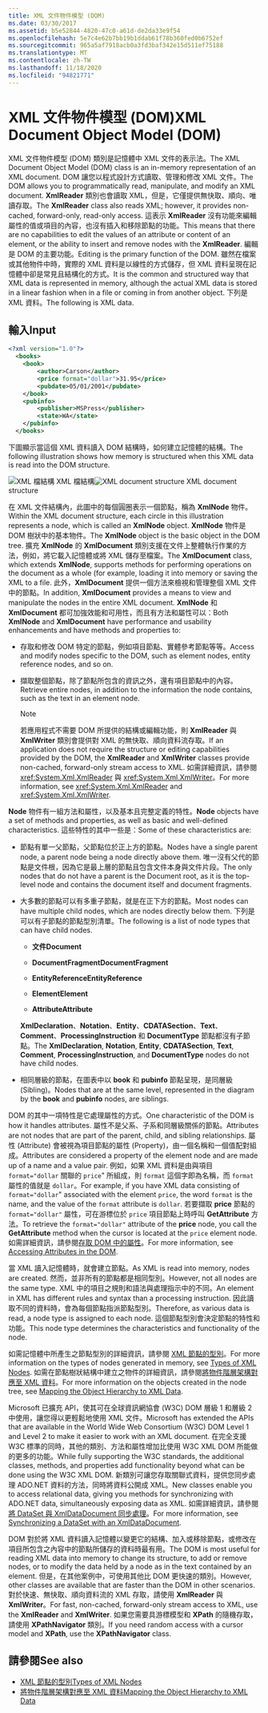 ```yaml
---
title: XML 文件物件模型 (DOM)
ms.date: 03/30/2017
ms.assetid: b5e52844-4820-47c0-a61d-de2da33e9f54
ms.openlocfilehash: 5e7c4e62b7bb19b1ddab61f78b360fed0b6752ef
ms.sourcegitcommit: 965a5af7918acb0a3fd3baf342e15d511ef75188
ms.translationtype: MT
ms.contentlocale: zh-TW
ms.lasthandoff: 11/18/2020
ms.locfileid: "94821771"
---
```

# <a name="xml-document-object-model-dom"></a><span data-ttu-id="51a23-102">XML 文件物件模型 (DOM)</span><span class="sxs-lookup"><span data-stu-id="51a23-102">XML Document Object Model (DOM)</span></span>

<span data-ttu-id="51a23-103">XML 文件物件模型 (DOM) 類別是記憶體中 XML 文件的表示法。</span><span class="sxs-lookup"><span data-stu-id="51a23-103">The XML Document Object Model (DOM) class is an in-memory representation of an XML document.</span></span> <span data-ttu-id="51a23-104">DOM 讓您以程式設計方式讀取、管理和修改 XML 文件。</span><span class="sxs-lookup"><span data-stu-id="51a23-104">The DOM allows you to programmatically read, manipulate, and modify an XML document.</span></span> <span data-ttu-id="51a23-105">**XmlReader** 類別也會讀取 XML，但是，它僅提供無快取、順向、唯讀存取。</span><span class="sxs-lookup"><span data-stu-id="51a23-105">The **XmlReader** class also reads XML; however, it provides non-cached, forward-only, read-only access.</span></span> <span data-ttu-id="51a23-106">這表示 **XmlReader** 沒有功能來編輯屬性的值或項目的內容，也沒有插入和移除節點的功能。</span><span class="sxs-lookup"><span data-stu-id="51a23-106">This means that there are no capabilities to edit the values of an attribute or content of an element, or the ability to insert and remove nodes with the **XmlReader**.</span></span> <span data-ttu-id="51a23-107">編輯是 DOM 的主要功能。</span><span class="sxs-lookup"><span data-stu-id="51a23-107">Editing is the primary function of the DOM.</span></span> <span data-ttu-id="51a23-108">雖然在檔案或其他物件中時，實際的 XML 資料是以線性的方式儲存，但 XML 資料呈現在記憶體中卻是常見且結構化的方式。</span><span class="sxs-lookup"><span data-stu-id="51a23-108">It is the common and structured way that XML data is represented in memory, although the actual XML data is stored in a linear fashion when in a file or coming in from another object.</span></span> <span data-ttu-id="51a23-109">下列是 XML 資料。</span><span class="sxs-lookup"><span data-stu-id="51a23-109">The following is XML data.</span></span>

## <a name="input"></a><span data-ttu-id="51a23-110">輸入</span><span class="sxs-lookup"><span data-stu-id="51a23-110">Input</span></span>

```xml
<?xml version="1.0"?>
  <books>
    <book>
        <author>Carson</author>
        <price format="dollar">31.95</price>
        <pubdate>05/01/2001</pubdate>
    </book>
    <pubinfo>
        <publisher>MSPress</publisher>
        <state>WA</state>
    </pubinfo>
  </books>
```

<span data-ttu-id="51a23-111">下圖顯示當這個 XML 資料讀入 DOM 結構時，如何建立記憶體的結構。</span><span class="sxs-lookup"><span data-stu-id="51a23-111">The following illustration shows how memory is structured when this XML data is read into the DOM structure.</span></span>

<span data-ttu-id="51a23-112">![XML 檔結構](media/xml-to-domtree.gif "XML_To_DOMTree") XML 檔結構</span><span class="sxs-lookup"><span data-stu-id="51a23-112">![XML document structure](media/xml-to-domtree.gif "XML_To_DOMTree") XML document structure</span></span>

<span data-ttu-id="51a23-113">在 XML 文件結構內，此圖中的每個圓圈表示一個節點，稱為 **XmlNode** 物件。</span><span class="sxs-lookup"><span data-stu-id="51a23-113">Within the XML document structure, each circle in this illustration represents a node, which is called an **XmlNode** object.</span></span> <span data-ttu-id="51a23-114">**XmlNode** 物件是 DOM 樹狀中的基本物件。</span><span class="sxs-lookup"><span data-stu-id="51a23-114">The **XmlNode** object is the basic object in the DOM tree.</span></span> <span data-ttu-id="51a23-115">擴充 **XmlNode** 的 **XmlDocument** 類別支援在文件上整體執行作業的方法，例如，將它載入記憶體或將 XML 儲存至檔案。</span><span class="sxs-lookup"><span data-stu-id="51a23-115">The **XmlDocument** class, which extends **XmlNode**, supports methods for performing operations on the document as a whole (for example, loading it into memory or saving the XML to a file.</span></span> <span data-ttu-id="51a23-116">此外，**XmlDocument** 提供一個方法來檢視和管理整個 XML 文件中的節點。</span><span class="sxs-lookup"><span data-stu-id="51a23-116">In addition, **XmlDocument** provides a means to view and manipulate the nodes in the entire XML document.</span></span> <span data-ttu-id="51a23-117">**XmlNode** 和 **XmlDocument** 都可加強效能和可用性，而且有方法和屬性可以：</span><span class="sxs-lookup"><span data-stu-id="51a23-117">Both **XmlNode** and **XmlDocument** have performance and usability enhancements and have methods and properties to:</span></span>

- <span data-ttu-id="51a23-118">存取和修改 DOM 特定的節點，例如項目節點、實體參考節點等等。</span><span class="sxs-lookup"><span data-stu-id="51a23-118">Access and modify nodes specific to the DOM, such as element nodes, entity reference nodes, and so on.</span></span>

- <span data-ttu-id="51a23-119">擷取整個節點，除了節點所包含的資訊之外，還有項目節點中的內容。</span><span class="sxs-lookup"><span data-stu-id="51a23-119">Retrieve entire nodes, in addition to the information the node contains, such as the text in an element node.</span></span>

  > [!NOTE]
  > <span data-ttu-id="51a23-120">若應用程式不需要 DOM 所提供的結構或編輯功能，則 **XmlReader** 與 **XmlWriter** 類別會提供對 XML 的無快取、順向資料流存取。</span><span class="sxs-lookup"><span data-stu-id="51a23-120">If an application does not require the structure or editing capabilities provided by the DOM, the **XmlReader** and **XmlWriter** classes provide non-cached, forward-only stream access to XML.</span></span> <span data-ttu-id="51a23-121">如需詳細資訊，請參閱 <xref:System.Xml.XmlReader> 與 <xref:System.Xml.XmlWriter>。</span><span class="sxs-lookup"><span data-stu-id="51a23-121">For more information, see <xref:System.Xml.XmlReader> and <xref:System.Xml.XmlWriter>.</span></span>

<span data-ttu-id="51a23-122">**Node** 物件有一組方法和屬性，以及基本且完整定義的特性。</span><span class="sxs-lookup"><span data-stu-id="51a23-122">**Node** objects have a set of methods and properties, as well as basic and well-defined characteristics.</span></span> <span data-ttu-id="51a23-123">這些特性的其中一些是：</span><span class="sxs-lookup"><span data-stu-id="51a23-123">Some of these characteristics are:</span></span>

- <span data-ttu-id="51a23-124">節點有單一父節點，父節點位於正上方的節點。</span><span class="sxs-lookup"><span data-stu-id="51a23-124">Nodes have a single parent node, a parent node being a node directly above them.</span></span> <span data-ttu-id="51a23-125">唯一沒有父代的節點是文件根，因為它是最上層的節點且包含文件本身與文件片段。</span><span class="sxs-lookup"><span data-stu-id="51a23-125">The only nodes that do not have a parent is the Document root, as it is the top-level node and contains the document itself and document fragments.</span></span>

- <span data-ttu-id="51a23-126">大多數的節點可以有多重子節點，就是在正下方的節點。</span><span class="sxs-lookup"><span data-stu-id="51a23-126">Most nodes can have multiple child nodes, which are nodes directly below them.</span></span> <span data-ttu-id="51a23-127">下列是可以有子節點的節點型別清單。</span><span class="sxs-lookup"><span data-stu-id="51a23-127">The following is a list of node types that can have child nodes.</span></span>

  - <span data-ttu-id="51a23-128">**文件**</span><span class="sxs-lookup"><span data-stu-id="51a23-128">**Document**</span></span>

  - <span data-ttu-id="51a23-129">**DocumentFragment**</span><span class="sxs-lookup"><span data-stu-id="51a23-129">**DocumentFragment**</span></span>

  - <span data-ttu-id="51a23-130">**EntityReference**</span><span class="sxs-lookup"><span data-stu-id="51a23-130">**EntityReference**</span></span>

  - <span data-ttu-id="51a23-131">**Element**</span><span class="sxs-lookup"><span data-stu-id="51a23-131">**Element**</span></span>

  - <span data-ttu-id="51a23-132">**Attribute**</span><span class="sxs-lookup"><span data-stu-id="51a23-132">**Attribute**</span></span>

  <span data-ttu-id="51a23-133">**XmlDeclaration**、**Notation**、**Entity**、**CDATASection**、**Text**、**Comment**、**ProcessingInstruction** 和 **DocumentType** 節點都沒有子節點。</span><span class="sxs-lookup"><span data-stu-id="51a23-133">The **XmlDeclaration**, **Notation**, **Entity**, **CDATASection**, **Text**, **Comment**, **ProcessingInstruction**, and **DocumentType** nodes do not have child nodes.</span></span>

- <span data-ttu-id="51a23-134">相同層級的節點，在圖表中以 **book** 和 **pubinfo** 節點呈現，是同層級 (Sibling)。</span><span class="sxs-lookup"><span data-stu-id="51a23-134">Nodes that are at the same level, represented in the diagram by the **book** and **pubinfo** nodes, are siblings.</span></span>

<span data-ttu-id="51a23-135">DOM 的其中一項特性是它處理屬性的方式。</span><span class="sxs-lookup"><span data-stu-id="51a23-135">One characteristic of the DOM is how it handles attributes.</span></span> <span data-ttu-id="51a23-136">屬性不是父系、子系和同層級關係的節點。</span><span class="sxs-lookup"><span data-stu-id="51a23-136">Attributes are not nodes that are part of the parent, child, and sibling relationships.</span></span> <span data-ttu-id="51a23-137">屬性 (Attribute) 會被視為項目節點的屬性 (Property)，由一個名稱和一個值配對組成。</span><span class="sxs-lookup"><span data-stu-id="51a23-137">Attributes are considered a property of the element node and are made up of a name and a value pair.</span></span> <span data-ttu-id="51a23-138">例如，如果 XML 資料是由與項目 `format="dollar` 關聯的 `price`" 所組成，則 `format` 這個字即為名稱，而 `format` 屬性的值就是 `dollar`。</span><span class="sxs-lookup"><span data-stu-id="51a23-138">For example, if you have XML data consisting of `format="dollar`" associated with the element `price`, the word `format` is the name, and the value of the `format` attribute is `dollar`.</span></span> <span data-ttu-id="51a23-139">若要擷取 **price** 節點的 `format="dollar"` 屬性，可在游標位於 `price` 項目節點上時呼叫 **GetAttribute** 方法。</span><span class="sxs-lookup"><span data-stu-id="51a23-139">To retrieve the `format="dollar"` attribute of the **price** node, you call the **GetAttribute** method when the cursor is located at the `price` element node.</span></span> <span data-ttu-id="51a23-140">如需詳細資訊，請參閱[存取 DOM 中的屬性](accessing-attributes-in-the-dom.md)。</span><span class="sxs-lookup"><span data-stu-id="51a23-140">For more information, see [Accessing Attributes in the DOM](accessing-attributes-in-the-dom.md).</span></span>

<span data-ttu-id="51a23-141">當 XML 讀入記憶體時，就會建立節點。</span><span class="sxs-lookup"><span data-stu-id="51a23-141">As XML is read into memory, nodes are created.</span></span> <span data-ttu-id="51a23-142">然而，並非所有的節點都是相同型別。</span><span class="sxs-lookup"><span data-stu-id="51a23-142">However, not all nodes are the same type.</span></span> <span data-ttu-id="51a23-143">XML 中的項目之規則和語法與處理指示中的不同。</span><span class="sxs-lookup"><span data-stu-id="51a23-143">An element in XML has different rules and syntax than a processing instruction.</span></span> <span data-ttu-id="51a23-144">因此讀取不同的資料時，會為每個節點指派節點型別。</span><span class="sxs-lookup"><span data-stu-id="51a23-144">Therefore, as various data is read, a node type is assigned to each node.</span></span> <span data-ttu-id="51a23-145">這個節點型別會決定節點的特性和功能。</span><span class="sxs-lookup"><span data-stu-id="51a23-145">This node type determines the characteristics and functionality of the node.</span></span>

<span data-ttu-id="51a23-146">如需記憶體中所產生之節點型別的詳細資訊，請參閱 [XML 節點的型別](types-of-xml-nodes.md)。</span><span class="sxs-lookup"><span data-stu-id="51a23-146">For more information on the types of nodes generated in memory, see [Types of XML Nodes](types-of-xml-nodes.md).</span></span> <span data-ttu-id="51a23-147">如需在節點樹狀結構中建立之物件的詳細資訊，請參閱[將物件階層架構對應至 XML 資料](mapping-the-object-hierarchy-to-xml-data.md)。</span><span class="sxs-lookup"><span data-stu-id="51a23-147">For more information on the objects created in the node tree, see [Mapping the Object Hierarchy to XML Data](mapping-the-object-hierarchy-to-xml-data.md).</span></span>

<span data-ttu-id="51a23-148">Microsoft 已擴充 API，使其可在全球資訊網協會 (W3C) DOM 層級 1 和層級 2 中使用，讓您得以更輕鬆地使用 XML 文件。</span><span class="sxs-lookup"><span data-stu-id="51a23-148">Microsoft has extended the APIs that are available in the World Wide Web Consortium (W3C) DOM Level 1 and Level 2 to make it easier to work with an XML document.</span></span> <span data-ttu-id="51a23-149">在完全支援 W3C 標準的同時，其他的類別、方法和屬性增加比使用 W3C XML DOM 所能做的更多的功能。</span><span class="sxs-lookup"><span data-stu-id="51a23-149">While fully supporting the W3C standards, the additional classes, methods, and properties add functionality beyond what can be done using the W3C XML DOM.</span></span> <span data-ttu-id="51a23-150">新類別可讓您存取關聯式資料，提供您同步處理 ADO.NET 資料的方法，同時將資料公開成 XML。</span><span class="sxs-lookup"><span data-stu-id="51a23-150">New classes enable you to access relational data, giving you methods for synchronizing with ADO.NET data, simultaneously exposing data as XML.</span></span> <span data-ttu-id="51a23-151">如需詳細資訊，請參閱[將 DataSet 與 XmlDataDocument 同步處理](../../../framework/data/adonet/dataset-datatable-dataview/dataset-and-xmldatadocument-synchronization.md)。</span><span class="sxs-lookup"><span data-stu-id="51a23-151">For more information, see [Synchronizing a DataSet with an XmlDataDocument](../../../framework/data/adonet/dataset-datatable-dataview/dataset-and-xmldatadocument-synchronization.md).</span></span>

<span data-ttu-id="51a23-152">DOM 對於將 XML 資料讀入記憶體以變更它的結構、加入或移除節點，或修改在項目所包含之內容中的節點所儲存的資料時最有用。</span><span class="sxs-lookup"><span data-stu-id="51a23-152">The DOM is most useful for reading XML data into memory to change its structure, to add or remove nodes, or to modify the data held by a node as in the text contained by an element.</span></span> <span data-ttu-id="51a23-153">但是，在其他案例中，可使用其他比 DOM 更快速的類別。</span><span class="sxs-lookup"><span data-stu-id="51a23-153">However, other classes are available that are faster than the DOM in other scenarios.</span></span> <span data-ttu-id="51a23-154">對於快速、無快取、順向資料流的 XML 存取，請使用 **XmlReader** 與 **XmlWriter**。</span><span class="sxs-lookup"><span data-stu-id="51a23-154">For fast, non-cached, forward-only stream access to XML, use the **XmlReader** and **XmlWriter**.</span></span> <span data-ttu-id="51a23-155">如果您需要具游標模型和 **XPath** 的隨機存取，請使用 **XPathNavigator** 類別。</span><span class="sxs-lookup"><span data-stu-id="51a23-155">If you need random access with a cursor model and **XPath**, use the **XPathNavigator** class.</span></span>

## <a name="see-also"></a><span data-ttu-id="51a23-156">請參閱</span><span class="sxs-lookup"><span data-stu-id="51a23-156">See also</span></span>

- [<span data-ttu-id="51a23-157">XML 節點的型別</span><span class="sxs-lookup"><span data-stu-id="51a23-157">Types of XML Nodes</span></span>](types-of-xml-nodes.md)
- [<span data-ttu-id="51a23-158">將物件階層架構對應至 XML 資料</span><span class="sxs-lookup"><span data-stu-id="51a23-158">Mapping the Object Hierarchy to XML Data</span></span>](mapping-the-object-hierarchy-to-xml-data.md)
